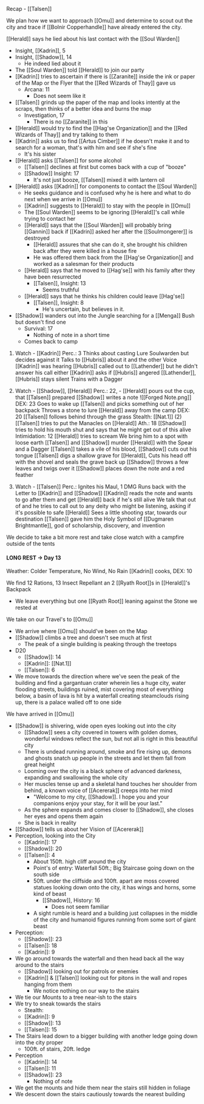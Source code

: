 Recap - [[Talsen]]

We plan how we want to approach [[Omu]] and determine to scout out the city and trace if [[Bolnir Copperhandle]] have already entered the city.

[[Herald]] says he lied about his last contact with the [[Soul Warden]]
- Insight, [[Kadrin]], 5
- Insight, [[Shadow]], 14
	- He indeed lied about it
- The [[Soul Warden]] told [[Herald]] to join our party
- [[Kadrin]] tries to ascertain if there is [[Zaranite]] inside the ink or paper of the Map or the Flyer that the [[Red Wizards of Thay]] gave us
	- Arcana: 11
		- Does not seem like it
- [[Talsen]] grinds up the paper of the map and looks intently at the scraps, then thinks of a better idea and burns the map
	- Investigation, 17
		- There is no [[Zaranite]] in this
- [[Herald]] would try to find the [[Hag'se Organization]] and the [[Red Wizards of Thay]] and try talking to them
- [[Kadrin]] asks us to find [[Artus Cimber]] if he doesn't make it and to search for a woman, that's with him and see if she's fine
	- It's his sister
- [[Herald]] asks [[Talsen]] for some alcohol
	- [[Talsen]] declines at first but comes back with a cup of "booze"
	- [[Shadow]] Insight: 17
		- It's not just booze, [[Talsen]] mixed it with lantern oil
- [[Herald]] asks [[Kadrin]] for components to contact the [[Soul Warden]]
	- He seeks guidance and is confused why he is here and what to do next when we arrive in [[Omu]]
	- [[Kadrin]] suggests to [[Herald]] to stay with the people in [[Omu]]
	- The [[Soul Warden]] seems to be ignoring [[Herald]]'s call while trying to contact her
	- [[Herald]] says that the [[Soul Warden]] will probably bring [[Gannin]] back if [[Kadrin]] asked her after the [[Soulmongerer]] is destroyed
		- [[Herald]] assures that she can do it, she brought his children back after they were killed in a house fire
		- He was offered them back from the [[Hag'se Organization]] and worked as a salesman for their products
	- [[Herald]] says that he moved to [[Hag'se]] with his family after they have been resurrected
		- [[Talsen]], Insight: 13
			- Seems truthful
	- [[Herald]] says that he thinks his children could leave [[Hag'se]]
		- [[Talsen]], Insight: 8
			- He's uncertain, but believes in it.
- [[Shadow]] wanders out into the Jungle searching for a [[Menga]] Bush but doesn't find one
	- Survival: 17
		- Nothing of note in a short time
	- Comes back to camp

1. Watch - [[Kadrin]]
Perc.: 3
Thinks about casting Lure Soulwarden but decides against it
Talks to [[Hubris]] about it and the other Voice [[Kadrin]] was hearing
[[Hubris]] called out to [[Lathender]] but he didn't answer his call either
[[Kadrin]] asks if [[Hubris]] angered [[Lathender]], [[Hubris]] stays silent
Trains with a Dagger

1. Watch - [[Shadow]], [[Herald]]
Perc.: 22, -
[[Herald]] pours out the cup, that [[Talsen]] prepared
[[Shadow]] writes a note
![[Forged Note.png]]
DEX: 23
Goes to wake up [[Talsen]] and picks something out of her backpack
Throws a stone to lure [[Herald]] away from the camp
DEX: 20
[[Talsen]] follows behind through the grass
Stealth: [[Nat.1]] (2)
[[Talsen]] tries to put the Manacles on [[Herald]]
Ath.: 18
[[Shadow]] tries to hold his mouth shut and says that he might get out of this alive
Intimidation: 12
[[Herald]] tries to scream
We bring him to a spot with loose earth
[[Talsen]] and [[Shadow]] murder [[Herald]] with the Spear and a Dagger
[[Talsen]] takes a vile of his blood, [[Shadow]] cuts out his tongue
[[Talsen]] digs a shallow grave for [[Herald]], Cuts his head off with the shovel and seals the grave back up
[[Shadow]] throws a few leaves and twigs over it
[[Shadow]] places down the note and a red feather

3. Watch -  [[Talsen]]
Perc.: 
Ignites his Maul, 1 DMG
Runs back with the Letter to [[Kadrin]] and [[Shadow]]
[[Kadrin]] reads the note and wants to go after them and get [[Herald]] back if he's still alive
We talk that out of and he tries to call out to any deity who might be listening, asking if it's possible to safe [[Herald]]
Sees a little shooting star, towards our destination
[[Talsen]] gave him the Holy Symbol of [[Dugmaren Brightmantle]], god of scholarship, discovery, and invention

We decide to take a bit more rest and take close watch with a campfire outside of the tents

#### LONG REST -> Day 13
Weather: Colder Temperature, No Wind, No Rain
[[Kadrin]] cooks, DEX: 10

We find 12 Rations, 13 Insect Repellant an 2 [[Ryath Root]]s in [[Herald]]'s Backpack
- We leave everything but one [[Ryath Root]] leaning against the Stone we rested at

We take on our Travel's to [[Omu]]
- We arrive where [[Omu]] should've been on the Map
- [[Shadow]] climbs a tree and doesn't see much at first
	- The peak of a single building is peaking through the treetops
- D20
	- [[Shadow]]: 14
	- [[Kadrin]]: [[Nat.1]]
	- [[Talsen]]: 6
- We move towards the direction where we've seen the peak of the building and find a gargantuan crater wherein lies a huge city, water flooding streets, buildings ruined, mist covering most of everything below, a basin of lava is hit by a waterfall creating steamclouds rising up, there is a palace walled off to one side

We have arrived in [[Omu]]
- [[Shadow]] is shivering, wide open eyes looking out into the city
	- [[Shadow]] sees a city covered in towers with golden domes, wonderful windows reflect the sun, but not all is right in this beautiful city
	- There is undead running around, smoke and fire rising up, demons and ghosts snatch up people in the streets and let them fall from great height
	- Looming over the city is a black sphere of advanced darkness, expanding and swallowing the whole city
	- Her muscles tense up and a skeletal hand touches her shoulder from behind, a known voice of [[Acererak]] creeps into her mind
		- "Welcome to my city, [[Shadow]]. I hope you and your companions enjoy your stay, for it will be your last."
	- As the sphere expands and comes closer to [[Shadow]], she closes her eyes and opens them again
	- She is back in reality
- [[Shadow]] tells us about her Vision of [[Acererak]]
- Perception, looking into the City
	- [[Kadrin]]: 17
	- [[Shadow]]: 20 
	- [[Talsen]]: 4
		- About 150ft. high cliff around the city
		- Point's of entry: Waterfall 50ft.; Big Staircase going down on the south side
		- 50ft. under the cliffside and 100ft. apart are moss covered statues looking down onto the city, it has wings and horns, some kind of beast
			- [[Shadow]], History: 16
				- Does not seem familiar
		- A sight rumble is heard and a building just collapses in the middle of the city and humanoid figures running from some sort of giant beast
- Perception:
	- [[Shadow]]: 23
	- [[Talsen]]: 18
	- [[Kadrin]]: 9
- We go around towards the waterfall and then head back all the way around to the stairs
	- [[Shadow]] looking out for patrols or enemies
	- [[Kadrin]] & [[Talsen]] looking out for pitons in the wall and ropes hanging from them
		- We notice nothing on our way to the stairs
- We tie our Mounts to a tree near-ish to the stairs
- We try to sneak towards the stairs
	- Stealth:
	- [[Kadrin]]: 9
	- [[Shadow]]: 13
	- [[Talsen]]: 15
- The Stairs lead down to a bigger building with another ledge going down into the city proper
	- 100ft. of stairs, 20ft. ledge
- Perception
	- [[Kadrin]]: 14 
	- [[Talsen]]: 11
	- [[Shadow]]: 23
		- Nothing of note
- We get the mounts and hide them near the stairs still hidden in foliage
- We descent down the stairs cautiously towards the nearest building
